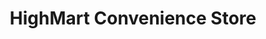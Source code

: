 ---
title: "HighMart Convenience Store"
url: /charlottetown/highmart-convenience-store/
shop: Lebensmittel
---